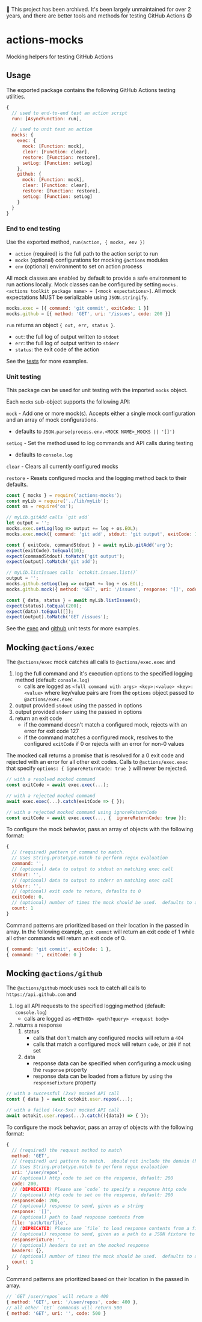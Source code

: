 🚨 This project has been archived.  It's been largely unmaintained for over 2 years, and there are better tools and methods for testing GitHub Actions 😄

# actions-mocks
Mocking helpers for testing GitHub Actions

## Usage

The exported package contains the following GitHub Actions testing utilities.
```javascript
{
  // used to end-to-end test an action script
  run: [AsyncFunction: run],

  // used to unit test an action
  mocks: {
    exec: {
      mock: [Function: mock],
      clear: [Function: clear],
      restore: [Function: restore],
      setLog: [Function: setLog]
    },
    github: {
      mock: [Function: mock],
      clear: [Function: clear],
      restore: [Function: restore],
      setLog: [Function: setLog]
    }
  }
}
```

### End to end testing

Use the exported method, `run(action, { mocks, env })`
- `action` (required) is the full path to the action script to run
- `mocks` (optional) configurations for mocking `@actions` modules
- `env` (optional) environment to set on action process

All mock classes are enabled by default to provide a safe environment to run actions locally.  Mock classes can be configured by setting `mocks.<actions toolkit package name> = [<mock expectations>]`. All mock expectations MUST be serializable using `JSON.stringify`.

```javascript
mocks.exec = [{ command: 'git commit', exitCode: 1 }]
mocks.github = [{ method: 'GET', uri: '/issues', code: 200 }]
```

`run` returns an object `{ out, err, status }`.
- `out`: the full log of output written to `stdout`
- `err`: the full log of output written to `stderr`
- `status`: the exit code of the action

See the [tests](./test/runner.test.js) for more examples.

### Unit testing

This package can be used for unit testing with the imported `mocks` object.

Each `mocks` sub-object supports the following API:

`mock` - Add one or more mock(s).  Accepts either a single mock configuration and an array of mock configurations.
   - defaults to `JSON.parse(process.env.<MOCK NAME>_MOCKS || '[]')`

`setLog` - Set the method used to log commands and API calls during testing
   - defaults to `console.log`

`clear` - Clears all currently configured mocks

`restore` - Resets configured mocks and the logging method back to their defaults.

```javascript
const { mocks } = require('actions-mocks');
const myLib = require('../lib/myLib');
const os = require('os');

// myLib.gitAdd calls `git add`
let output = '';
mocks.exec.setLog(log => output += log + os.EOL);
mocks.exec.mock({ command: 'git add', stdout: 'git output', exitCode: 10 });

const { exitCode, commandStdout } = await myLib.gitAdd('arg');
expect(exitCode).toEqual(10);
expect(commandStdout).toMatch('git output');
expect(output).toMatch('git add');

// myLib.listIssues calls `octokit.issues.list()`
output = '';
mocks.github.setLog(log => output += log + os.EOL);
mocks.github.mock({ method: 'GET', uri: '/issues', response: '[]', code: 200 });

const { data, status } = await myLib.listIssues();
expect(status).toEqual(200);
expect(data).toEqual([]);
expect(output).toMatch('GET /issues');
```

See the [exec](./test/mocks/exec.test.js) and [github](./test/mocks/github.test.js) unit tests for more examples.

## Mocking `@actions/exec`

The `@actions/exec` mock catches all calls to `@actions/exec.exec` and
1. log the full command and it's execution options to the specified logging method (default: `console.log`)
   - calls are logged as `<full command with args> <key>:<value> <key>:<value>` where key/value pairs are from the `options` object passed to `@actions/exec.exec`
2. output provided `stdout` using the passed in options
3. output provided `stderr` using the passed in options
4. return an exit code
   - if the command doesn't match a configured mock, rejects with an error for exit code 127
   - if the command matches a configured mock, resolves to the configured `exitCode` if 0 or rejects with an error for non-0 values

The mocked call returns a promise that is resolved for a 0 exit code and rejected with an error for all other exit codes.  Calls to `@actions/exec.exec` that specify `options: { ignoreReturnCode: true }` will never be rejected.

```javascript
// with a resolved mocked command
const exitCode = await exec.exec(...);

// with a rejected mocked command
await exec.exec(...).catch(exitCode => { });

// with a rejected mocked command using ignoreReturnCode
const exitCode = await exec.exec(..., {  ignoreReturnCode: true });
```

To configure the mock behavior, pass an array of objects with the following format:
```javascript
{
  // (required) pattern of command to match.
  // Uses String.prototype.match to perform regex evaluation
  command: '',
  // (optional) data to output to stdout on matching exec call
  stdout: '',
  // (optional) data to output to stderr on matching exec call
  stderr: '',
  // (optional) exit code to return, defaults to 0
  exitCode: 0,
  // (optional) number of times the mock should be used.  defaults to a persistent mock if not set
  count: 1
}
```

Command patterns are prioritized based on their location in the passed in array.  In the following example, `git commit` will return an exit code of 1 while all other commands will return an exit code of 0.

```javascript
{ command: 'git commit', exitCode: 1 },
{ command: '', exitCode: 0 }
```

## Mocking `@actions/github`

The `@actions/github` mock uses `nock` to catch all calls to `https://api.github.com` and
1. log all API requests to the specified logging method (default: `console.log`)
   - calls are logged as `<METHOD> <path?query> <request body>`
2. returns a response
   1. status
      - calls that don't match any configured mocks will return a `404`
      - calls that match a configured mock will return `code`, or `200` if not set
   2. data
      - response data can be specified when configuring a mock using the `response` property
      - response data can be loaded from a fixture by using the `responseFixture` property

```javascript
// with a successful (2xx) mocked API call
const { data } = await octokit.user.repos(...);

// with a failed (4xx-5xx) mocked API call
await octokit.user.repos(...).catch(({data}) => { });
```

To configure the mock behavior, pass an array of objects with the following format:
```javascript
{
  // (required) the request method to match
  method: 'GET',
  // (required) uri pattern to match.  should not include the domain (https://api.github.com)
  // Uses String.prototype.match to perform regex evaluation
  uri: '/user/repos',
  // (optional) http code to set on the response, default: 200
  code: 200,
  // (DEPRECATED) Please use `code` to specify a response http code
  // (optional) http code to set on the response, default: 200
  responseCode: 200,
  // (optional) response to send, given as a string
  response: '[]',
  // (optional) path to load response contents from
  file: 'path/to/file',
  // (DEPRECATED) Please use `file` to load response contents from a file, along with headers `content-type` = `application/json`
  // (optional) response to send, given as a path to a JSON fixture to load
  responseFixture: '',
  // (optional) headers to set on the mocked response
  headers: {},
  // (optional) number of times the mock should be used.  defaults to a persistent mock if not set
  count: 1
}
```

Command patterns are prioritized based on their location in the passed in array.

```javascript
// `GET /user/repos` will return a 400
{ method: 'GET', uri: '/user/repos', code: 400 },
// all other `GET` commands will return 500
{ method: 'GET', uri: '', code: 500 }
```
